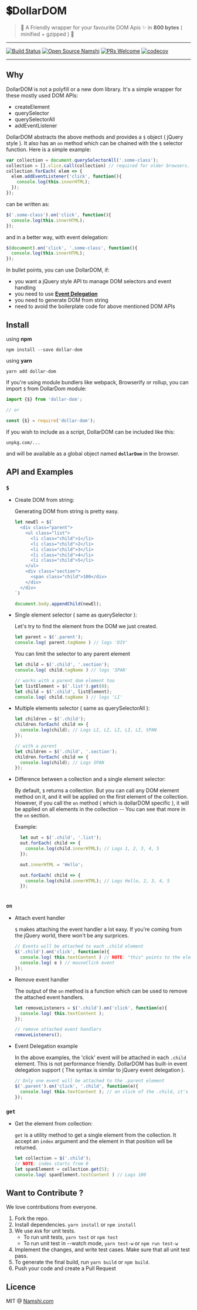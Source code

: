 # 💲DollarDOM

> 👬 A Friendly wrapper for your favourite DOM Apis ✨ in **800 bytes** ( minified + gzipped ) 🙌

<hr>

[![Build Status](https://travis-ci.org/namshi/dollar-dom.svg?branch=master)](https://travis-ci.org/namshi/dollar-dom)
[![Open Source Namshi](https://img.shields.io/badge/open--source-Namshi-blue.svg)](https://github.com/namshi)
[![PRs Welcome](https://img.shields.io/badge/PRs-welcome-brightgreen.svg?style=flat-square)](http://makeapullrequest.com)
[![codecov](https://codecov.io/gh/namshi/dollar-dom/branch/master/graph/badge.svg)](https://codecov.io/gh/namshi/dollar-dom)


<hr>

## Why

DollarDOM is not a polyfill or a new dom library. It's a simple wrapper for these mostly used DOM APIs:
  - createElement
  - querySelector 
  - querySelectorAll
  - addEventListener

DollarDOM abstracts the above methods and provides a `$` object ( jQuery style ). It also has an `on` method which can be chained with the `$` selector function. Here is a simple example:

```js
var collection = document.querySelectorAll('.some-class');
collection = [].slice.call(collection) // required for older browsers.
collection.forEach( elem => {
  elem.addEventListener('click', function(){
    console.log(this.innerHTML);
  }); 
});
```
 can be written as:

 ```js
 $('.some-class').on('click', function(){ 
   console.log(this.innerHTML);
 });
 ```

 and in a better way, with event delegation:

 ```js
 $(document).on('click', '.some-class', function(){ 
   console.log(this.innerHTML);
 });
 ```

In bullet points, you can use DollarDOM, if:

- you want a jQuery style API to manage DOM selectors and event handling
- you need to use __[Event Delegation](https://learn.jquery.com/events/event-delegation/)__
- you need to generate DOM from string
- need to avoid the boilerplate code for above mentioned DOM APIs

## Install

using **npm**

    npm install --save dollar-dom

using **yarn**

    yarn add dollar-dom

If you're using module bundlers like webpack, Browserify or rollup, you can import `$` from DollarDom module:

```js
import {$} from 'dollar-dom';

// or

const {$} = require('dollar-dom');
```

If you wish to include as a script, DollarDOM can be included like this:

    unpkg.com/...

and will be available as a global object named **`dollarDom`** in the browser.

## API and Examples

### __`$`__

- Create DOM from string:

  Generating DOM from string is pretty easy.

  ```js
  let newEl = $(`
    <div class="parent">
      <ul class="list">
        <li class="child">1</li>
        <li class="child">2</li>
        <li class="child">3</li>
        <li class="child">4</li>
        <li class="child">5</li>
      </ul>
      <div class="section">
        <span class="child">100</div>
      </div>
    </div>
  `)

  document.body.appendChild(newEl);
  ```

- Single element selector ( same as querySelector ):
  
  Let's try to find the element from the DOM we just created.

  ```js
  let parent = $('.parent');
  console.log( parent.tagName ) // logs 'DIV'
  ```

  You can limit the selector to any parent element

  ```js
  let child = $('.child', '.section');
  console.log( child.tagName ) // logs 'SPAN'

  // works with a parent dom element too
  let listElement = $('.list').get(0);
  let child = $('.child', listElement);
  console.log( child.tagName ) // logs 'LI'
  ```
- Multiple elements selector ( same as querySelectorAll ):

  ```js
  let children = $('.child');
  children.forEach( child => {
    console.log(child); // Logs LI, LI, LI, LI, LI, SPAN
  });

  // with a parent
  let children = $('.child', '.section');
  children.forEach( child => {
    console.log(child); // Logs SPAN
  });
  ```

- Difference between a collection and a single element selector:

  By default, `$` returns a collection. But you can call any DOM element method on it, and it will be applied on the 
  first element of the collection. However, if you call the `on` method ( which is dollarDOM specific ), it will be applied on all elements in the collection -- You can see that more in the `on` section.

  Example:

  ```js
    let out = $('.child', '.list');
    out.forEach( child => {
      console.log(child.innerHTML); // Logs 1, 2, 3, 4, 5
    });

    out.innerHTML = 'Hello';

    out.forEach( child => {
      console.log(child.innerHTML); // Logs Hello, 2, 3, 4, 5
    });
    
  ```

### __`on`__

- Attach event handler

  `$` makes attaching the event handler a lot easy. If you're coming from the jQuery world, there won't be any surprices.

  ```js
  // Events will be attached to each .child element
  $('.child').on('click', function(e){
    console.log( this.textContent ) // NOTE: "this" points to the element clicked. Make sure not to use arrow function as a handler
    console.log( e ) // mouseClick event
  });
  ```

- Remove event handler

  The output of the `on` method is a function which can be used to remove the attached event handlers.

  ```js
  let removeListeners = $('.child').on('click', function(e){
    console.log( this.textContent );
  });

  // remove attached event handlers
  removeListeners();
  ```

- Event Delegation example

  In the above examples, the 'click' event will be attached in each `.child` element. This is not performance friendly. DollarDOM has built-in event delegation support ( The syntax is similar to jQuery event delegation ). 

  ```js
  // Only one event will be attached to the .parent element
  $('.parent').on('click', '.child', function(e){
    console.log( this.textContent ); // on click of the .child, it's textContent will be logged.
  });
  ```

### __`get`__

- Get the element from collection:

  `get` is a utility method to get a single element from the collection. It accept an `index` argument and the element in that position will be returned. 

  ```js
  let collection = $('.child');
  // NOTE: index starts from 0
  let spanElement = collection.get(5);
  console.log( spanElement.textContent ) // Logs 100
  ```

## Want to Contribute ?

We love contributions from everyone. 
  1. Fork the repo.
  2. Install dependencies. `yarn install` or `npm install`
  3. We use `AVA` for unit tests. 
      - To run unit tests, `yarn test` or `npm test`
      - To run unit test in --watch mode, `yarn test-w` or `npm run test-w`
  4. Implement the changes, and write test cases. Make sure that all unit test pass.
  5. To generate the final build, run `yarn build` or `npm build`.
  6. Push your code and create a Pull Request
      

## Licence

MIT @ [Namshi.com](tech.namshi.com)
